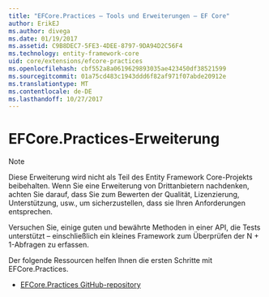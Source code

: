 ```yaml
---
title: "EFCore.Practices – Tools und Erweiterungen – EF Core"
author: ErikEJ
ms.author: divega
ms.date: 01/19/2017
ms.assetid: C9B8DEC7-5FE3-4DEE-8797-9DA94D2C56F4
ms.technology: entity-framework-core
uid: core/extensions/efcore-practices
ms.openlocfilehash: cbf552a8a0619629893035ae423450df38521599
ms.sourcegitcommit: 01a75cd483c1943ddd6f82af971f07abde20912e
ms.translationtype: MT
ms.contentlocale: de-DE
ms.lasthandoff: 10/27/2017
---
```

# <a name="efcorepractices-extension"></a>EFCore.Practices-Erweiterung

> [!NOTE]  
> Diese Erweiterung wird nicht als Teil des Entity Framework Core-Projekts beibehalten. Wenn Sie eine Erweiterung von Drittanbietern nachdenken, achten Sie darauf, dass Sie zum Bewerten der Qualität, Lizenzierung, Unterstützung, usw., um sicherzustellen, dass sie Ihren Anforderungen entsprechen.

Versuchen Sie, einige guten und bewährte Methoden in einer API, die Tests unterstützt – einschließlich ein kleines Framework zum Überprüfen der N + 1-Abfragen zu erfassen.

Der folgende Ressourcen helfen Ihnen die ersten Schritte mit EFCore.Practices.
* [EFCore.Practices GitHub-repository](https://github.com/riezebosch/efcore-practices/tree/master/src/EFCore.Practices/)
